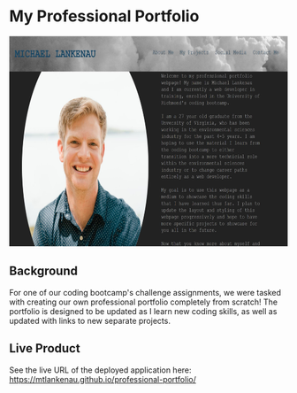 # My Professional Portfolio

<img src="assets/images/readme-screenshot.jpg" width="580" height="380">

## Background
For one of our coding bootcamp's challenge assignments, we were tasked with creating our own professional portfolio completely from scratch!  The portfolio is designed to be updated as I learn new coding skills, as well as updated with links to new separate projects.

## Live Product

See the live URL of the deployed application here: https://mtlankenau.github.io/professional-portfolio/